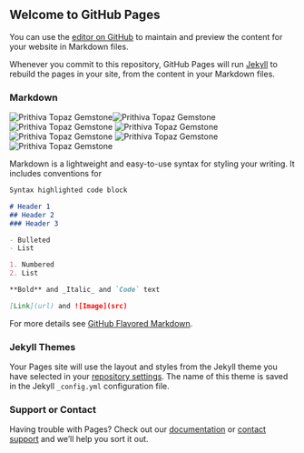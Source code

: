 ## Welcome to GitHub Pages

You can use the [editor on GitHub](https://github.com/kasiwanpb5/jztr.github.io/edit/gh-pages/index.md) to maintain and preview the content for your website in Markdown files.

Whenever you commit to this repository, GitHub Pages will run [Jekyll](https://jekyllrb.com/) to rebuild the pages in your site, from the content in your Markdown files.

### Markdown
<img class="table-image" src="https://rerollcdn.com/GENSHIN/Farming/NEW/Prithiva_Topaz_Gemstone.png" alt="Prithiva Topaz Gemstone"><img class="table-image" src="https://rerollcdn.com/GENSHIN/Farming/NEW/Prithiva_Topaz_Gemstone.png" alt="Prithiva Topaz Gemstone">
<img class="table-image" src="https://rerollcdn.com/GENSHIN/Farming/NEW/Prithiva_Topaz_Gemstone.png" alt="Prithiva Topaz Gemstone">
<img class="table-image" src="https://rerollcdn.com/GENSHIN/Farming/NEW/Prithiva_Topaz_Gemstone.png" alt="Prithiva Topaz Gemstone">
<img class="table-image" src="https://rerollcdn.com/GENSHIN/Farming/NEW/Prithiva_Topaz_Gemstone.png" alt="Prithiva Topaz Gemstone">
<img class="table-image" src="https://rerollcdn.com/GENSHIN/Farming/NEW/Prithiva_Topaz_Gemstone.png" alt="Prithiva Topaz Gemstone">
<img class="table-image" src="https://rerollcdn.com/GENSHIN/Farming/NEW/Prithiva_Topaz_Gemstone.png" alt="Prithiva Topaz Gemstone">


Markdown is a lightweight and easy-to-use syntax for styling your writing. It includes conventions for
```markdown
Syntax highlighted code block

# Header 1
## Header 2
### Header 3

- Bulleted
- List

1. Numbered
2. List

**Bold** and _Italic_ and `Code` text

[Link](url) and ![Image](src)
```

For more details see [GitHub Flavored Markdown](https://guides.github.com/features/mastering-markdown/).

### Jekyll Themes

Your Pages site will use the layout and styles from the Jekyll theme you have selected in your [repository settings](https://github.com/kasiwanpb5/jztr.github.io/settings/pages). The name of this theme is saved in the Jekyll `_config.yml` configuration file.

### Support or Contact

Having trouble with Pages? Check out our [documentation](https://docs.github.com/categories/github-pages-basics/) or [contact support](https://support.github.com/contact) and we’ll help you sort it out.
